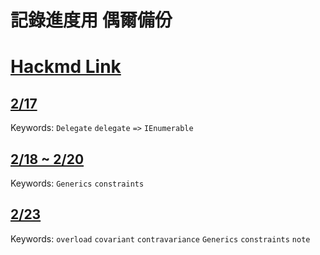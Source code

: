 # 記錄進度用 偶爾備份

# [Hackmd Link](https://hackmd.io/@qFAJdSGFTWmS4XvD3xDFNQ)

## [2/17](https://hackmd.io/@qFAJdSGFTWmS4XvD3xDFNQ/H1s6JioJq#)
Keywords: `Delegate` `delegate` `=>` `IEnumerable` 

## [2/18 ~ 2/20](https://hackmd.io/@qFAJdSGFTWmS4XvD3xDFNQ/HJ9DmVTJc)
Keywords: `Generics` `constraints`

## [2/23](https://hackmd.io/@qFAJdSGFTWmS4XvD3xDFNQ/H1hRqVze9)
Keywords: `overload` `covariant` `contravariance` `Generics` `constraints` `note`
